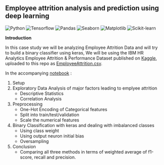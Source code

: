 ## Employee attrition analysis and prediction using deep learning


![Python](https://img.shields.io/badge/python-v3.7-blue) ![Tensorflow](https://img.shields.io/badge/Tensorflow-2.4.1-blueviolet) ![Pandas](https://img.shields.io/badge/Pandas-v1.1.5-brightgreen) ![Seaborn](https://img.shields.io/badge/Seaborn-v0.11.1-red) ![Matplotlib](https://img.shields.io/badge/matplotlib-v3.2.2-blue) ![Scikit-learn](https://img.shields.io/badge/scikit--learn-0.22.2.post1-orange)

**Introduction**


In this case study we will be analyzing Employee Attrition Data and will try to build a binary classifier using keras, We will be using the IBM HR Analytics Employee Attrition & Performance Dataset published on [Kaggle](https://www.kaggle.com/pavansubhasht/ibm-hr-analytics-attrition-dataset), uploaded to this repo as [EmployeeAttrition.csv](EmployeeAttrition.csv). 

In the accompanying [notebook](Attrition_prediction,_dealing_with_class_imbalance.ipynb) : 
1. Setup
2. Exploratory Data Analysis of major factors leading to emplyee attrition
   * Descriptive Statistics
   * Correlation Analysis
3. Preprocessing
   * One-Hot Encoding of Categorical features
   * Split into train/test/validation 
   * Scale the numerical features
4. Binary Classification with keras and dealing with imbalanced classes
   * Using class weight
   * Using output neuron initial bias
   * Oversampling
5. Conclusion 
   * Comparing all three methods in terms of weighted average of f1-score, recall and precision. 
